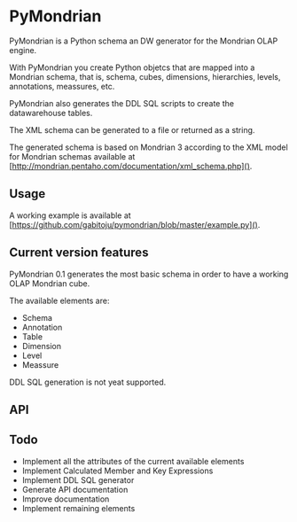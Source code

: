 # PyMondrian


PyMondrian is a Python schema an DW generator for the Mondrian OLAP engine.

With PyMondrian you create Python objetcs that are mapped into a Mondrian schema, that is, schema, cubes, dimensions, hierarchies, levels, annotations, meassures, etc.

PyMondrian also generates the DDL SQL scripts to create the datawarehouse tables.

The XML schema can be generated to a file or returned as a string.

The generated schema is based on Mondrian 3 according to the XML model for Mondrian schemas available at [http://mondrian.pentaho.com/documentation/xml_schema.php]().

## Usage

A working example is available at [https://github.com/gabitoju/pymondrian/blob/master/example.py]().

## Current version features

PyMondrian 0.1 generates the most basic schema in order to have a working OLAP Mondrian cube.

The available elements are:
- Schema
- Annotation
- Table
- Dimension
- Level
- Meassure

DDL SQL generation is not yeat supported.

## API

## Todo
- Implement all the attributes of the current available elements
- Implement Calculated Member and Key Expressions
- Implement DDL SQL generator
- Generate API documentation
- Improve documentation
- Implement remaining elements
